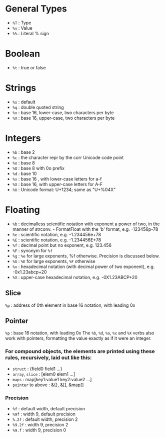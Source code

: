 # General Types
- `%T` : Type
- `%v` : Value
- `%%` : Literal % sign

# Boolean
- `%t` : true or false

# Strings
- `%s` : default
- `%q` : double quoted string
- `%x` : base 16, lower-case, two characters per byte
- `%X` : base 16, upper-case, two characters per byte

# Integers
- `%b` : base 2
- `%c` : the character repr by the corr Unicode code point
- `%o` : base 8
- `%O` : base 8 with 0o prefix
- `%d` : base 10
- `%x` : base 16 , with lower-case letters for a-f
- `%X` : base 16, with upper-case letters for A-F
- `%U` : Unicode format: U+1234; same as "U+%04X"

# Floating 
- `%b` : decimalless scientific notation with exponent a power of two,
	in the manner of strconv. - FormatFloat with the 'b' format,
	e.g. -123456p-78
- `%e` : scientific notation, e.g. -1.234456e+78
- `%E` : scientific notation, e.g. -1.234456E+78
- `%f` : decimal point but no exponent, e.g. 123.456
- `%F` : synonym for `%f`
- `%g` : `%e` for large exponents, %f otherwise. Precision is discussed below.
- `%G` : `%E` for large exponents, `%F` otherwise
- `%x` : hexadecimal notation (with decimal power of two exponent), e.g. -0x1.23abcp+20
- `%X` : upper-case hexadecimal notation, e.g. -0X1.23ABCP+20

## Slice
`%p` : address of 0th element in base 16 notation, with leading 0x

## Pointer
`%p` : base 16 notation, with leading 0x
The `%b`, `%d`, `%o`, `%x` and `%X` verbs also work with pointers,
formatting the value exactly as if it were an integer.

### **For compound objects, the elements are printed using these rules, recursively, laid out like this:**

- `struct` : {field0 field1 ...}
- `array`, `slice` : [elem0 elem1 ...]
- `maps` :  map[key1:value1 key2:value2 ...]
- `pointer` to above :   &{}, &[], &map[]

### **Precision**
- `%f` : default width, default precision
- `%9f` : width 9, default precision
- `%.2f` : default width, precision 2
- `%9.2f` :  width 9, precision 2
- `%9.f` : width 9, precision 0